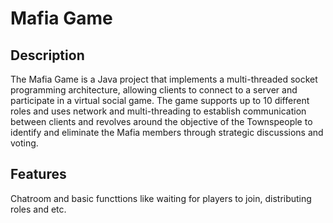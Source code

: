 # Mafia Game 

## Description
The Mafia Game is a Java project that implements a multi-threaded socket programming architecture, allowing clients to connect to a server and participate in a virtual social game. The game supports up to 10 different roles and uses network and multi-threading to establish communication between clients and revolves around the objective of the Townspeople to identify and eliminate the Mafia members through strategic discussions and voting.

## Features
Chatroom and basic functtions like waiting for players to join, distributing roles and etc.




